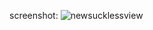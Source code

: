 screenshot:
![newsucklessview](https://github.com/user-attachments/assets/f6f71354-3070-44b3-a7b0-c16249888a93)
